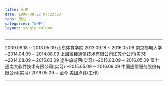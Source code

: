 ```yaml
---
title: 历史
date: 1990-08-22 07:23:23
tags: 历史
categories: "历史"
layout: single-column
---
```


***
2009.09.18 ~ 2013.05.09 山东体育学院
2013.09.18 ~ 2016.05.09 南京邮电大学
~2014.04.09 ~ 2014.08.09 上海微臻通信技术有限公司江苏分公司(实习)
~2014.08.09 ~ 2015.03.09 途牛旅游网(实习)
~2015.03.09 ~ 2016.05.09 富士通南大软件技术有限公司(实习)
~2015.05.09 ~ 2016.09.09 中国通信服务股份有限公司(实习)
2016.05.09 ~ 至今 美团点评(工作)
***